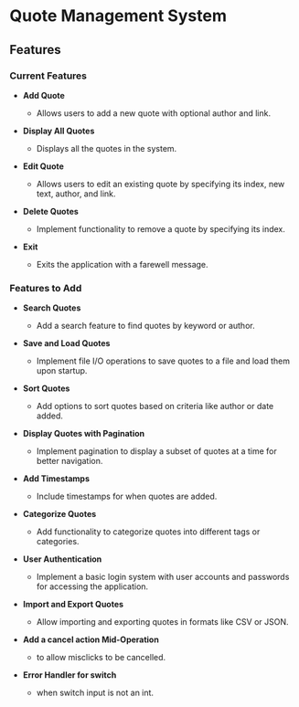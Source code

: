 # Quote Management System
## Features
### Current Features
- **Add Quote**

    - Allows users to add a new quote with optional author and link.

- **Display All Quotes**

    - Displays all the quotes in the system.

- **Edit Quote** 

    - Allows users to edit an existing quote by specifying its index, new text, author, and link.

- **Delete Quotes**

    - Implement functionality to remove a quote by specifying its index.

- **Exit**

    - Exits the application with a farewell message.

### Features to Add

- **Search Quotes**

    - Add a search feature to find quotes by keyword or author.

- **Save and Load Quotes**

    - Implement file I/O operations to save quotes to a file and load them upon startup.

- **Sort Quotes**

    - Add options to sort quotes based on criteria like author or date added.

- **Display Quotes with Pagination**

    - Implement pagination to display a subset of quotes at a time for better navigation.

- **Add Timestamps**

    - Include timestamps for when quotes are added.

- **Categorize Quotes**

    - Add functionality to categorize quotes into different tags or categories.

- **User Authentication**

    - Implement a basic login system with user accounts and passwords for accessing the application.

- **Import and Export Quotes**

    - Allow importing and exporting quotes in formats like CSV or JSON.

- **Add a cancel action Mid-Operation**

    - to allow misclicks to be cancelled.

- **Error Handler for switch**

    - when switch input is not an int.
